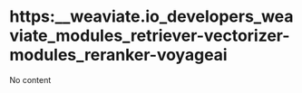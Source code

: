 # https:__weaviate.io_developers_weaviate_modules_retriever-vectorizer-modules_reranker-voyageai
No content